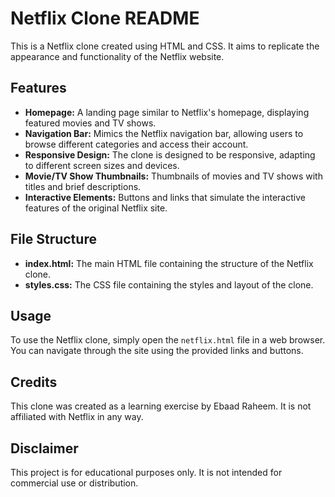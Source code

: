 # Netflix Clone README

This is a Netflix clone created using HTML and CSS. It aims to replicate the appearance and functionality of the Netflix website.

## Features

- **Homepage:** A landing page similar to Netflix's homepage, displaying featured movies and TV shows.
- **Navigation Bar:** Mimics the Netflix navigation bar, allowing users to browse different categories and access their account.
- **Responsive Design:** The clone is designed to be responsive, adapting to different screen sizes and devices.
- **Movie/TV Show Thumbnails:** Thumbnails of movies and TV shows with titles and brief descriptions.
- **Interactive Elements:** Buttons and links that simulate the interactive features of the original Netflix site.

## File Structure

- **index.html:** The main HTML file containing the structure of the Netflix clone.
- **styles.css:** The CSS file containing the styles and layout of the clone.

## Usage

To use the Netflix clone, simply open the `netflix.html` file in a web browser. You can navigate through the site using the provided links and buttons.

## Credits

This clone was created as a learning exercise by Ebaad Raheem. It is not affiliated with Netflix in any way.

## Disclaimer

This project is for educational purposes only. It is not intended for commercial use or distribution.

